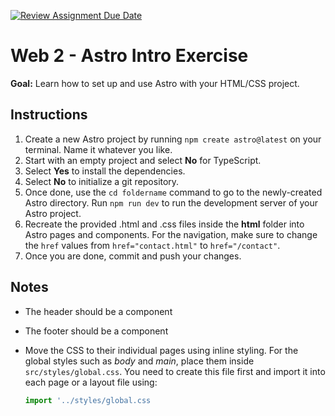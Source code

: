 [![Review Assignment Due Date](https://classroom.github.com/assets/deadline-readme-button-22041afd0340ce965d47ae6ef1cefeee28c7c493a6346c4f15d667ab976d596c.svg)](https://classroom.github.com/a/2gIryfHC)
# Web 2 - Astro Intro Exercise

**Goal:** Learn how to set up and use Astro with your HTML/CSS project.

## Instructions

1. Create a new Astro project by running `npm create astro@latest` on your terminal. Name it whatever you like.
2. Start with an empty project and select **No** for TypeScript.
3. Select **Yes** to install the dependencies.
4. Select **No** to initialize a git repository.
5. Once done, use the `cd foldername` command to go to the newly-created Astro directory. Run `npm run dev` to run the development server of your Astro project.
6. Recreate the provided .html and .css files inside the **html** folder into Astro pages and components. For the navigation, make sure to change the `href` values from `href="contact.html"` to `href="/contact"`.
7. Once you are done, commit and push your changes.

## Notes

- The header should be a component
- The footer should be a component
- Move the CSS to their individual pages using inline styling. For the global styles such as *body* and *main*, place them inside `src/styles/global.css`. You need to create this file first and import it into each page or a layout file using:
  
  ```js
  import '../styles/global.css 
  ```
